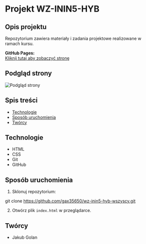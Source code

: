 # Projekt WZ-ININ5-HYB

## Opis projektu

Repozytorium zawiera materiały i zadania projektowe realizowane w ramach kursu.

**GitHub Pages:**  
[Kliknij tutaj aby zobaczyć stronę](https://gax35650.github.io/wz-inin5-hyb-wszyscy/)

## Podgląd strony

![Podgląd strony](screenshot.png)

## Spis treści

- [Technologie](#technologie)
- [Sposób uruchomienia](#sposób-uruchomienia)
- [Twórcy](#twórcy)

## Technologie

- HTML
- CSS
- Git
- GitHub

## Sposób uruchomienia

1. Sklonuj repozytorium:

git clone https://github.com/gax35650/wz-inin5-hyb-wszyscy.git

2. Otwórz plik `index.html` w przeglądarce.

## Twórcy

- Jakub Golan
